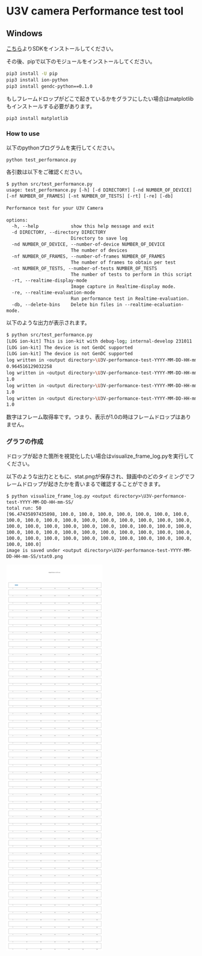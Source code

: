 # U3V camera Performance test tool

## Windows

[こちら](https://sensing-dev.github.io/doc/startup-guide/windows/index.html)よりSDKをインストールしてください。

その後、pipで以下のモジュールをインストールしてください。
```bash
pip3 install -U pip
pip3 install ion-python
pip3 install gendc-python==0.1.0
```

もしフレームドロップがどこで起きているかをグラフにしたい場合はmatplotlibもインストールする必要があります。
```bash
pip3 install matplotlib
```

### How to use
以下のpythonプログラムを実行してください。
```
python test_performance.py
```

各引数は以下をご確認ください。
```
$ python src/test_performance.py
usage: test_performance.py [-h] [-d DIRECTORY] [-nd NUMBER_OF_DEVICE] [-nf NUMBER_OF_FRAMES] [-nt NUMBER_OF_TESTS] [-rt] [-re] [-db]

Performance test for your U3V Camera

options:
  -h, --help            show this help message and exit
  -d DIRECTORY, --directory DIRECTORY
                        Directory to save log
  -nd NUMBER_OF_DEVICE, --number-of-device NUMBER_OF_DEVICE
                        The number of devices
  -nf NUMBER_OF_FRAMES, --number-of-frames NUMBER_OF_FRAMES
                        The number of frames to obtain per test
  -nt NUMBER_OF_TESTS, --number-of-tests NUMBER_OF_TESTS
                        The number of tests to perform in this script
  -rt, --realtime-display-mode
                        Image capture in Realtime-display mode.
  -re, --realtime-evaluation-mode
                        Run performance test in Realtime-evaluation.
  -db, --delete-bins    Delete bin files in --realtime-ecaluation-mode.
```

以下のような出力が表示されます。
```bash
$ python src/test_performance.py 
[LOG ion-kit] This is ion-kit with debug-log; internal-develop 231011
[LOG ion-kit] The device is not GenDC supported
[LOG ion-kit] The device is not GenDC supported
log written in <output directory>\U3V-performance-test-YYYY-MM-DD-HH-mm-SS\0\frame_log.txt
0.964516129032258
log written in <output directory>\U3V-performance-test-YYYY-MM-DD-HH-mm-SS\1\frame_log.txt
1.0
log written in <output directory>\U3V-performance-test-YYYY-MM-DD-HH-mm-SS\2\frame_log.txt
1.0
log written in <output directory>\U3V-performance-test-YYYY-MM-DD-HH-mm-SS\3\frame_log.txt
1.0
```
数字はフレーム取得率です。つまり、表示が1.0の時はフレームドロップはありません。


### グラフの作成 

ドロップが起きた箇所を視覚化したい場合はvisualize_frame_log.pyを実行してください。

以下のような出力とともに、stat.pngが保存され、録画中のどのタイミングでフレームドロップが起きたかを青いまるで確認することができます。

```
$ python visualize_frame_log.py <output directory>\U3V-performance-test-YYYY-MM-DD-HH-mm-SS/
total run: 50
[96.47435897435898, 100.0, 100.0, 100.0, 100.0, 100.0, 100.0, 100.0, 100.0, 100.0, 100.0, 100.0, 100.0, 100.0, 100.0, 100.0, 100.0, 100.0, 100.0, 100.0, 100.0, 100.0, 100.0, 100.0, 100.0, 100.0, 100.0, 100.0, 100.0, 100.0, 100.0, 100.0, 100.0, 100.0, 100.0, 100.0, 100.0, 100.0, 100.0, 100.0, 100.0, 100.0, 100.0, 100.0, 100.0, 100.0, 100.0, 100.0, 100.0, 100.0]
image is saved under <output directory>\U3V-performance-test-YYYY-MM-DD-HH-mm-SS/stat0.png
```

![stats](./stat.png)
